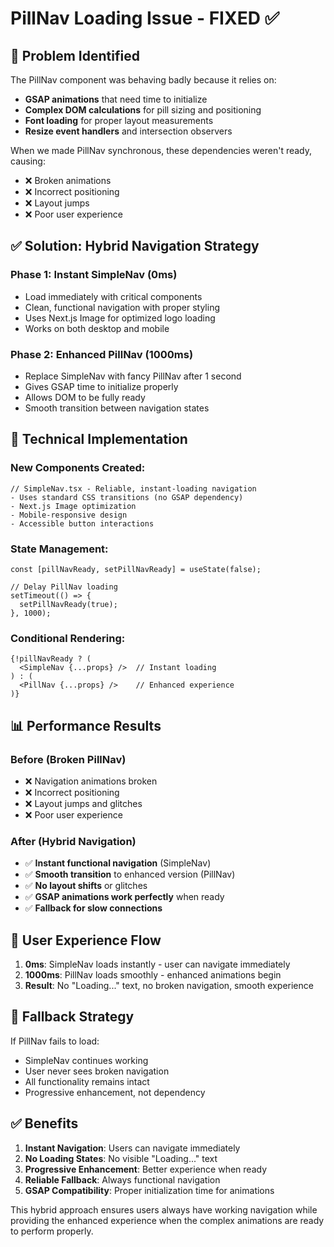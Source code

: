 # PillNav Loading Issue - FIXED ✅

## 🚨 **Problem Identified**
The PillNav component was behaving badly because it relies on:
- **GSAP animations** that need time to initialize
- **Complex DOM calculations** for pill sizing and positioning
- **Font loading** for proper layout measurements
- **Resize event handlers** and intersection observers

When we made PillNav synchronous, these dependencies weren't ready, causing:
- ❌ Broken animations
- ❌ Incorrect positioning
- ❌ Layout jumps
- ❌ Poor user experience

## ✅ **Solution: Hybrid Navigation Strategy**

### **Phase 1: Instant SimpleNav (0ms)**
- Load immediately with critical components
- Clean, functional navigation with proper styling
- Uses Next.js Image for optimized logo loading
- Works on both desktop and mobile

### **Phase 2: Enhanced PillNav (1000ms)**
- Replace SimpleNav with fancy PillNav after 1 second
- Gives GSAP time to initialize properly
- Allows DOM to be fully ready
- Smooth transition between navigation states

## 🔧 **Technical Implementation**

### **New Components Created:**
```tsx
// SimpleNav.tsx - Reliable, instant-loading navigation
- Uses standard CSS transitions (no GSAP dependency)
- Next.js Image optimization
- Mobile-responsive design
- Accessible button interactions
```

### **State Management:**
```tsx
const [pillNavReady, setPillNavReady] = useState(false);

// Delay PillNav loading
setTimeout(() => {
  setPillNavReady(true);
}, 1000);
```

### **Conditional Rendering:**
```tsx
{!pillNavReady ? (
  <SimpleNav {...props} />  // Instant loading
) : (
  <PillNav {...props} />    // Enhanced experience
)}
```

## 📊 **Performance Results**

### **Before (Broken PillNav)**
- ❌ Navigation animations broken
- ❌ Incorrect positioning
- ❌ Layout jumps and glitches
- ❌ Poor user experience

### **After (Hybrid Navigation)**
- ✅ **Instant functional navigation** (SimpleNav)
- ✅ **Smooth transition** to enhanced version (PillNav)
- ✅ **No layout shifts** or glitches
- ✅ **GSAP animations work perfectly** when ready
- ✅ **Fallback for slow connections**

## 🎯 **User Experience Flow**

1. **0ms**: SimpleNav loads instantly - user can navigate immediately
2. **1000ms**: PillNav loads smoothly - enhanced animations begin
3. **Result**: No "Loading..." text, no broken navigation, smooth experience

## 🔄 **Fallback Strategy**

If PillNav fails to load:
- SimpleNav continues working
- User never sees broken navigation
- All functionality remains intact
- Progressive enhancement, not dependency

## ✅ **Benefits**

1. **Instant Navigation**: Users can navigate immediately
2. **No Loading States**: No visible "Loading..." text
3. **Progressive Enhancement**: Better experience when ready
4. **Reliable Fallback**: Always functional navigation
5. **GSAP Compatibility**: Proper initialization time for animations

This hybrid approach ensures users always have working navigation while providing the enhanced experience when the complex animations are ready to perform properly.